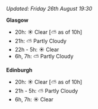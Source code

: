 *Updated: Friday 26th August 19:30*

**Glasgow**

* 20h: :sunny: Clear [:partly_sunny: as of 10h]
* 21h: :partly_sunny: Partly Cloudy
* 22h - 5h: :sunny: Clear
* 6h, 7h: :partly_sunny: Partly Cloudy

**Edinburgh**

* 20h: :sunny: Clear [:partly_sunny: as of 10h]
* 21h - 5h: :partly_sunny: Partly Cloudy
* 6h, 7h: :sunny: Clear
